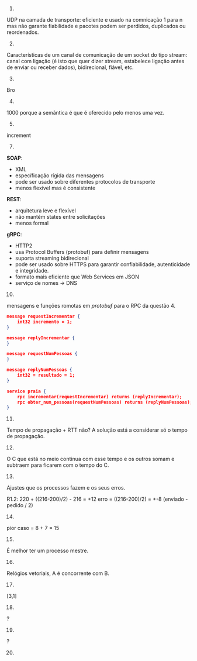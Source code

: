 
1.
UDP na camada de transporte: eficiente e usado na comnicação 1 para n mas não garante fiabilidade e pacotes podem ser perdidos, duplicados ou reordenados.

2.
Características de um canal de comunicação de um socket do tipo stream: canal com ligação (é isto que quer dizer stream, estabelece ligação antes de enviar ou receber dados), bidirecional, fiável, etc.

3.
Bro

4.
1000 porque a semântica é que é oferecido pelo menos uma vez.

5.
increment

7.

__SOAP__: 
- XML
- específicação rígida das mensagens
- pode ser usado sobre diferentes protocolos de transporte
- menos flexível mas é consistente

__REST__:
- arquitetura leve e flexível
- não mantém states entre solicitações
- menos formal

__gRPC__:
- HTTP2
- usa Protocol Buffers (protobuf) para definir mensagens
- suporta streaming bidirecional
- pode ser usado sobre HTTPS para garantir confiabilidade, autenticidade e integridade.
- formato mais eficiente que Web Services em JSON
- serviço de nomes -> DNS

10.
mensagens e funções romotas em _protobuf_ para o RPC da questão 4.

```JSON
message requestIncrementar {
	int32 incremento = 1;
}

message replyIncrementar {
}

message requestNumPessoas {
}

message replyNumPessoas {
	int32 = resultado = 1;
}

service praia {
	rpc incrementar(requestIncrementar) returns (replyIncrementar);
	rpc obter_num_pessoas(requestNumPessoas) returns (replyNumPessoas);
}
```

11.
Tempo de propagação + RTT não?
A solução está a considerar só o tempo de propagação.

12.
O C que está no meio continua com esse tempo e os outros somam e subtraem para ficarem com o tempo do C.

13.
Ajustes que os processos fazem e os seus erros.

R1.2:
220 + ((216-200)/2) - 216 = +12
erro = ((216-200)/2) = +-8 (enviado - pedido / 2)

14.
pior caso = 8 + 7 = 15

15.
É melhor ter um processo mestre.

16.
Relógios vetoriais, A é concorrente com B.

17.
[3,1]

18.
?

19.
?

20.



